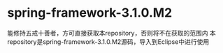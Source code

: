 # spring-framework-3.1.0.M2
能修持五戒十善者，方可直接获取本repository，否则将不在获取的范围内 本repository是spring-framework-3.1.0.M2源码，导入到Eclipse中进行使用
